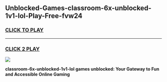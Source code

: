 
## Unblocked-Games-classroom-6x-unblocked-1v1-lol-Play-Free-fvw24
<h3>
<a href="https://premium76.site?title=classroom-6x-unblocked-1v1-lol&ref=12A">CLICK TO PLAY</a></h3>
<hr>

<h3>
<a href="https://premium76.site?title=classroom-6x-unblocked-1v1-lol&ref=12A">CLICK 2 PLAY</a>
  
</h3>

<a href="https://premium76.site?title=classroom-6x-unblocked-1v1-lol&ref=12A"><img src="https://clearcache.store/games.png"></a>


**classroom-6x-unblocked-1v1-lol games unblocked: Your Gateway to Fun and Accessible Online Gaming**
